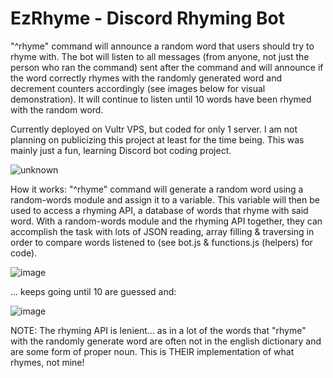 # EzRhyme - Discord Rhyming Bot

"^rhyme" command will announce a random word that users should try to rhyme with. The bot will listen to all messages (from anyone, not just the person who ran the command) sent after the command and will announce if the word correctly rhymes with the randomly generated word and decrement counters accordingly (see images below for visual demonstration). It will continue to listen until 10 words have been rhymed with the random word.

Currently deployed on Vultr VPS, but coded for only 1 server. I am not planning on publicizing this project at least for the time being. This was mainly just a fun, learning Discord bot coding project.

![unknown](https://user-images.githubusercontent.com/92825395/148105223-f63d1632-61a1-4822-ace2-fc281122dbb0.png)

How it works: "^rhyme" command will generate a random word using a random-words module and assign it to a variable. This variable will then be used to access a rhyming API, a database of words that rhyme with said word. With a random-words module and the rhyming API together, they can accomplish the task with lots of JSON reading, array filling & traversing in order to compare words listened to (see bot.js & functions.js (helpers) for code).
 
![image](https://user-images.githubusercontent.com/92825395/153654048-bfec2773-df9e-4ad6-b16a-a4fa00331326.png)

... keeps going until 10 are guessed and: 

![image](https://user-images.githubusercontent.com/92825395/153654239-e2fc86e7-5e98-4712-b043-05c08e1c7ef8.png)


NOTE: The rhyming API is lenient... as in a lot of the words that "rhyme" with the randomly generate word are often not in the english dictionary and are some form of proper noun. This is THEIR implementation of what rhymes, not mine!

